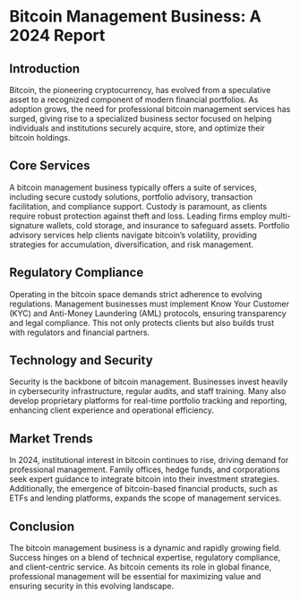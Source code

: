 # Bitcoin Management Business: A 2024 Report

## Introduction

Bitcoin, the pioneering cryptocurrency, has evolved from a speculative asset to a recognized component of modern financial portfolios. As adoption grows, the need for professional bitcoin management services has surged, giving rise to a specialized business sector focused on helping individuals and institutions securely acquire, store, and optimize their bitcoin holdings.

## Core Services

A bitcoin management business typically offers a suite of services, including secure custody solutions, portfolio advisory, transaction facilitation, and compliance support. Custody is paramount, as clients require robust protection against theft and loss. Leading firms employ multi-signature wallets, cold storage, and insurance to safeguard assets. Portfolio advisory services help clients navigate bitcoin’s volatility, providing strategies for accumulation, diversification, and risk management.

## Regulatory Compliance

Operating in the bitcoin space demands strict adherence to evolving regulations. Management businesses must implement Know Your Customer (KYC) and Anti-Money Laundering (AML) protocols, ensuring transparency and legal compliance. This not only protects clients but also builds trust with regulators and financial partners.

## Technology and Security

Security is the backbone of bitcoin management. Businesses invest heavily in cybersecurity infrastructure, regular audits, and staff training. Many also develop proprietary platforms for real-time portfolio tracking and reporting, enhancing client experience and operational efficiency.

## Market Trends

In 2024, institutional interest in bitcoin continues to rise, driving demand for professional management. Family offices, hedge funds, and corporations seek expert guidance to integrate bitcoin into their investment strategies. Additionally, the emergence of bitcoin-based financial products, such as ETFs and lending platforms, expands the scope of management services.

## Conclusion

The bitcoin management business is a dynamic and rapidly growing field. Success hinges on a blend of technical expertise, regulatory compliance, and client-centric service. As bitcoin cements its role in global finance, professional management will be essential for maximizing value and ensuring security in this evolving landscape.
